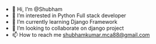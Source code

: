 - 👋 Hi, I’m @Shubham
- 👀 I’m interested in Python Full stack developer
- 🌱 I’m currently learning Django Framework
- 💞️ I’m looking to collaborate on django project
- 📫 How to reach me shubhamkumar.mca88@gmail.com
